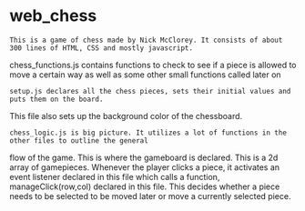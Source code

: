 # web_chess
	This is a game of chess made by Nick McClorey. It consists of about 300 lines of HTML, CSS and mostly javascript.
chess_functions.js contains functions to check to see if a piece is allowed to move a certain way as well as some other 
small functions called later on

	setup.js declares all the chess pieces, sets their initial values and puts them on the board.
This file also sets up the background color of the chessboard. 

	chess_logic.js is big picture. It utilizes a lot of functions in the other files to outline the general
flow of the game. This is where the gameboard is declared. This is a 2d array of gamepieces. Whenever
the player clicks a piece, it activates an event listener declared in this file which calls 
a function, manageClick(row,col) declared in this file. This decides whether a piece needs to be selected
to be moved later or move a currently selected piece.